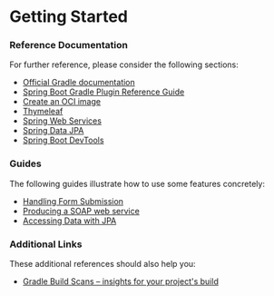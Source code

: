 # Getting Started

### Reference Documentation

For further reference, please consider the following sections:

* [Official Gradle documentation](https://docs.gradle.org)
* [Spring Boot Gradle Plugin Reference Guide](https://docs.spring.io/spring-boot/docs/2.7.9-SNAPSHOT/gradle-plugin/reference/html/)
* [Create an OCI image](https://docs.spring.io/spring-boot/docs/2.7.9-SNAPSHOT/gradle-plugin/reference/html/#build-image)
* [Thymeleaf](https://docs.spring.io/spring-boot/docs/2.7.9-SNAPSHOT/reference/htmlsingle/#web.servlet.spring-mvc.template-engines)
* [Spring Web Services](https://docs.spring.io/spring-boot/docs/2.7.9-SNAPSHOT/reference/htmlsingle/#io.webservices)
* [Spring Data JPA](https://docs.spring.io/spring-boot/docs/2.7.9-SNAPSHOT/reference/htmlsingle/#data.sql.jpa-and-spring-data)
* [Spring Boot DevTools](https://docs.spring.io/spring-boot/docs/2.7.9-SNAPSHOT/reference/htmlsingle/#using.devtools)

### Guides

The following guides illustrate how to use some features concretely:

* [Handling Form Submission](https://spring.io/guides/gs/handling-form-submission/)
* [Producing a SOAP web service](https://spring.io/guides/gs/producing-web-service/)
* [Accessing Data with JPA](https://spring.io/guides/gs/accessing-data-jpa/)

### Additional Links

These additional references should also help you:

* [Gradle Build Scans – insights for your project's build](https://scans.gradle.com#gradle)

